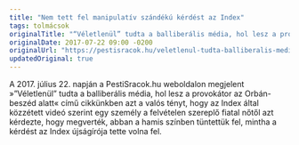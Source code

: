 ```yaml
---
title: "Nem tett fel manipulatív szándékú kérdést az Index"
tags: tolmácsok
originalTitle: "“Véletlenül” tudta a balliberális média, hol lesz a provokátor az Orbán-beszéd alatt"
originalDate: 2017-07-22 09:00 -0200
originalUrl: "https://pestisracok.hu/veletlenul-tudta-balliberalis-media-hol-lesz-provokator-az-orban-beszed-alatt/"
updatedOriginal: true
---
```


A 2017. július 22. napján a PestiSracok.hu weboldalon megjelent »”Véletlenül” tudta a balliberális
média, hol lesz a provokátor az Orbán-beszéd alatt« című cikkünkben azt a valós tényt, hogy az Index
által közzétett videó szerint egy személy a felvételen szereplő fiatal nőtől azt kérdezte, hogy megverték,
abban a hamis színben tüntettük fel, mintha a kérdést az Index újságírója tette volna fel.